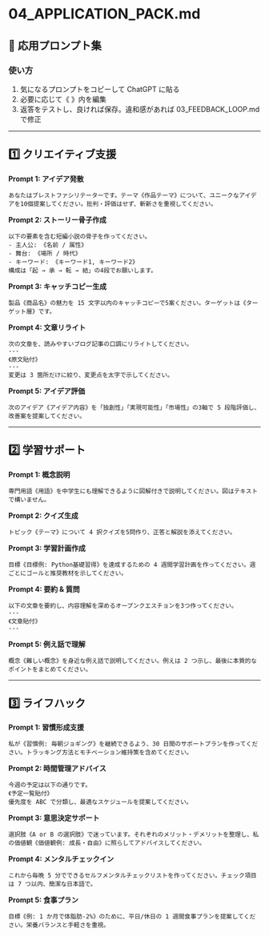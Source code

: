 # 04_APPLICATION_PACK.md
## 🚀 応用プロンプト集

### 使い方
1. 気になるプロンプトをコピーして ChatGPT に貼る
2. 必要に応じて《 》内を編集
3. 返答をテストし、良ければ保存。違和感があれば 03_FEEDBACK_LOOP.md で修正

---

## 1️⃣ クリエイティブ支援

**Prompt 1: アイデア発散**
```
あなたはブレストファシリテーターです。テーマ《作品テーマ》について、ユニークなアイデアを10個提案してください。批判・評価はせず、斬新さを重視してください。
```

**Prompt 2: ストーリー骨子作成**
```
以下の要素を含む短編小説の骨子を作ってください。
- 主人公: 《名前 / 属性》
- 舞台: 《場所 / 時代》
- キーワード: 《キーワード1, キーワード2》
構成は「起 → 承 → 転 → 結」の4段でお願いします。
```

**Prompt 3: キャッチコピー生成**
```
製品《商品名》の魅力を 15 文字以内のキャッチコピーで5案ください。ターゲットは《ターゲット層》です。
```

**Prompt 4: 文章リライト**
```
次の文章を、読みやすいブログ記事の口調にリライトしてください。
---
《原文貼付》
---
変更は 3 箇所だけに絞り、変更点を太字で示してください。
```

**Prompt 5: アイデア評価**
```
次のアイデア《アイデア内容》を「独創性」「実現可能性」「市場性」の3軸で 5 段階評価し、改善案を提案してください。
```

---

## 2️⃣ 学習サポート

**Prompt 1: 概念説明**
```
専門用語《用語》を中学生にも理解できるように図解付きで説明してください。図はテキストで構いません。
```

**Prompt 2: クイズ生成**
```
トピック《テーマ》について 4 択クイズを5問作り、正答と解説を添えてください。
```

**Prompt 3: 学習計画作成**
```
目標《目標例: Python基礎習得》を達成するための 4 週間学習計画を作ってください。週ごとにゴールと推奨教材を示してください。
```

**Prompt 4: 要約 & 質問**
```
以下の文章を要約し、内容理解を深めるオープンクエスチョンを3つ作ってください。
---
《文章貼付》
---
```

**Prompt 5: 例え話で理解**
```
概念《難しい概念》を身近な例え話で説明してください。例えは 2 つ示し、最後に本質的なポイントをまとめてください。
```

---

## 3️⃣ ライフハック

**Prompt 1: 習慣形成支援**
```
私が《習慣例: 毎朝ジョギング》を継続できるよう、30 日間のサポートプランを作ってください。トラッキング方法とモチベーション維持策を含めてください。
```

**Prompt 2: 時間管理アドバイス**
```
今週の予定は以下の通りです。
《予定一覧貼付》
優先度を ABC で分類し、最適なスケジュールを提案してください。
```

**Prompt 3: 意思決定サポート**
```
選択肢《A or B の選択肢》で迷っています。それぞれのメリット・デメリットを整理し、私の価値観《価値観例: 成長・自由》に照らしてアドバイスしてください。
```

**Prompt 4: メンタルチェックイン**
```
これから毎晩 5 分でできるセルフメンタルチェックリストを作ってください。チェック項目は 7 つ以内、簡潔な日本語で。
```

**Prompt 5: 食事プラン**
```
目標《例: 1 か月で体脂肪-2%》のために、平日/休日の 1 週間食事プランを提案してください。栄養バランスと手軽さを重視。
``` 